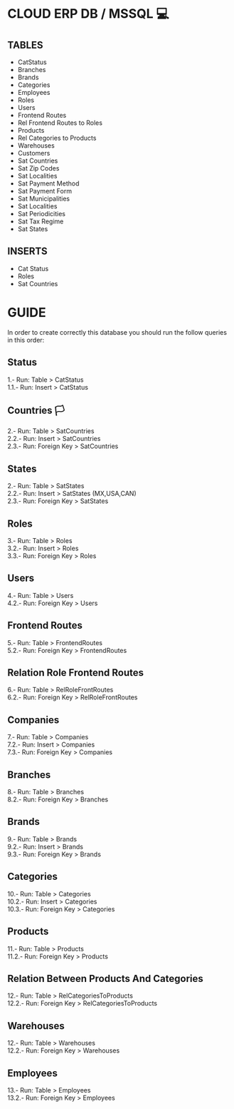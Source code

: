 # CLOUD ERP DB / MSSQL 💻

## TABLES

- CatStatus
- Branches
- Brands
- Categories
- Employees
- Roles
- Users
- Frontend Routes
- Rel Frontend Routes to Roles
- Products
- Rel Categories to Products
- Warehouses
- Customers
- Sat Countries
- Sat Zip Codes
- Sat Localities
- Sat Payment Method
- Sat Payment Form
- Sat Municipalities
- Sat Localities
- Sat Periodicities
- Sat Tax Regime
- Sat States

## INSERTS

- Cat Status
- Roles
- Sat Countries

# GUIDE

In order to create correctly this database you should run the follow queries in this order:

## Status

1.- Run: Table > CatStatus <br>
1.1.- Run: Insert > CatStatus <br>

## Countries 🏳

2.- Run: Table > SatCountries<br>
2.2.- Run: Insert > SatCountries<br>
2.3.- Run: Foreign Key > SatCountries<br>

## States

2.- Run: Table > SatStates<br>
2.2.- Run: Insert > SatStates (MX,USA,CAN)<br>
2.3.- Run: Foreign Key > SatStates<br>

## Roles

3.- Run: Table > Roles<br>
3.2.- Run: Insert > Roles<br>
3.3.- Run: Foreign Key > Roles<br>

## Users

4.- Run: Table > Users<br>
4.2.- Run: Foreign Key > Users<br>

## Frontend Routes

5.- Run: Table > FrontendRoutes<br>
5.2.- Run: Foreign Key > FrontendRoutes<br>

## Relation Role Frontend Routes

6.- Run: Table > RelRoleFrontRoutes<br>
6.2.- Run: Foreign Key > RelRoleFrontRoutes<br>

## Companies

7.- Run: Table > Companies<br>
7.2.- Run: Insert > Companies<br>
7.3.- Run: Foreign Key > Companies<br>

## Branches

8.- Run: Table > Branches<br>
8.2.- Run: Foreign Key > Branches<br>

## Brands

9.- Run: Table > Brands<br>
9.2.- Run: Insert > Brands<br>
9.3.- Run: Foreign Key > Brands<br>

## Categories

10.- Run: Table > Categories<br>
10.2.- Run: Insert > Categories<br>
10.3.- Run: Foreign Key > Categories<br>

## Products

11.- Run: Table > Products<br>
11.2.- Run: Foreign Key > Products<br>

## Relation Between Products And Categories

12.- Run: Table > RelCategoriesToProducts<br>
12.2.- Run: Foreign Key > RelCategoriesToProducts<br>

## Warehouses

12.- Run: Table > Warehouses<br>
12.2.- Run: Foreign Key > Warehouses<br>

## Employees

13.- Run: Table > Employees<br>
13.2.- Run: Foreign Key > Employees<br>
